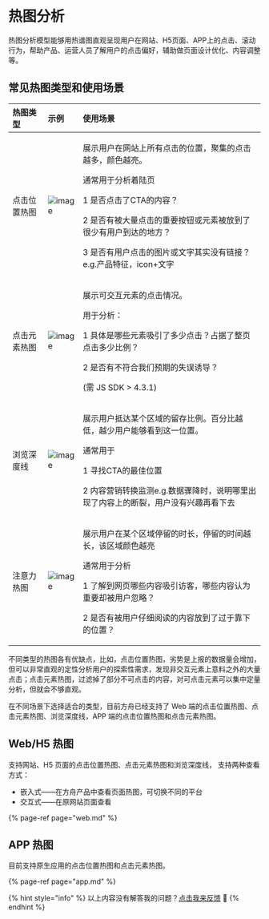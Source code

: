 # 热图分析

热图分析模型能够用热谱图直观呈现用户在网站、H5页面、APP上的点击、滚动行为，帮助产品、运营人员了解用户的点击偏好，辅助做页面设计优化、内容调整等。

## 常见热图类型和使用场景

<table>
  <thead>
    <tr>
      <th style="text-align:left">&#x70ED;&#x56FE;&#x7C7B;&#x578B;</th>
      <th style="text-align:left">&#x793A;&#x4F8B;</th>
      <th style="text-align:left">&#x4F7F;&#x7528;&#x573A;&#x666F;</th>
    </tr>
  </thead>
  <tbody>
    <tr>
      <td style="text-align:left">&#x70B9;&#x51FB;&#x4F4D;&#x7F6E;&#x70ED;&#x56FE;</td>
      <td style="text-align:left">
        <img src="https://imguserradar.analysys.cn/fangzhou/img/2019/04/201904171402052004.png"
        alt="image" />
      </td>
      <td style="text-align:left">
        <p>&#x5C55;&#x793A;&#x7528;&#x6237;&#x5728;&#x7F51;&#x7AD9;&#x4E0A;&#x6240;&#x6709;&#x70B9;&#x51FB;&#x7684;&#x4F4D;&#x7F6E;&#xFF0C;&#x805A;&#x96C6;&#x7684;&#x70B9;&#x51FB;&#x8D8A;&#x591A;&#xFF0C;&#x989C;&#x8272;&#x8D8A;&#x4EAE;&#x3002;</p>
        <p>&#x901A;&#x5E38;&#x7528;&#x4E8E;&#x5206;&#x6790;&#x7740;&#x9646;&#x9875;</p>
        <p>1 &#x662F;&#x5426;&#x70B9;&#x51FB;&#x4E86;CTA&#x7684;&#x5185;&#x5BB9;&#xFF1F;</p>
        <p>2 &#x662F;&#x5426;&#x6709;&#x88AB;&#x5927;&#x91CF;&#x70B9;&#x51FB;&#x7684;&#x91CD;&#x8981;&#x6309;&#x94AE;&#x6216;&#x5143;&#x7D20;&#x88AB;&#x653E;&#x5230;&#x4E86;&#x5F88;&#x5C11;&#x6709;&#x7528;&#x6237;&#x5230;&#x8FBE;&#x7684;&#x5730;&#x65B9;&#xFF1F;</p>
        <p>3 &#x662F;&#x5426;&#x6709;&#x7528;&#x6237;&#x70B9;&#x51FB;&#x7684;&#x56FE;&#x7247;&#x6216;&#x6587;&#x5B57;&#x5176;&#x5B9E;&#x6CA1;&#x6709;&#x94FE;&#x63A5;&#xFF1F;e.g.&#x4EA7;&#x54C1;&#x7279;&#x5F81;&#xFF0C;icon+&#x6587;&#x5B57;</p>
      </td>
    </tr>
    <tr>
      <td style="text-align:left">&#x70B9;&#x51FB;&#x5143;&#x7D20;&#x70ED;&#x56FE;</td>
      <td style="text-align:left">
        <img src="https://imguserradar.analysys.cn/fangzhou/img/2019/04/201904171402052731.png"
        alt="image" />
      </td>
      <td style="text-align:left">
        <p>&#x5C55;&#x793A;&#x53EF;&#x4EA4;&#x4E92;&#x5143;&#x7D20;&#x7684;&#x70B9;&#x51FB;&#x60C5;&#x51B5;&#x3002;</p>
        <p>&#x7528;&#x4E8E;&#x5206;&#x6790;&#xFF1A;</p>
        <p>1 &#x5177;&#x4F53;&#x662F;&#x54EA;&#x4E9B;&#x5143;&#x7D20;&#x5438;&#x5F15;&#x4E86;&#x591A;&#x5C11;&#x70B9;&#x51FB;&#xFF1F;&#x5360;&#x636E;&#x4E86;&#x6574;&#x9875;&#x70B9;&#x51FB;&#x591A;&#x5C11;&#x6BD4;&#x4F8B;&#xFF1F;</p>
        <p>2 &#x662F;&#x5426;&#x6709;&#x4E0D;&#x7B26;&#x5408;&#x6211;&#x4EEC;&#x9884;&#x671F;&#x7684;&#x5931;&#x8BEF;&#x8BF1;&#x5BFC;&#xFF1F;</p>
        <p>(&#x9700; JS SDK &gt; 4.3.1)</p>
      </td>
    </tr>
    <tr>
      <td style="text-align:left">&#x6D4F;&#x89C8;&#x6DF1;&#x5EA6;&#x7EBF;</td>
      <td style="text-align:left">
        <img src="https://imguserradar.analysys.cn/fangzhou/img/2019/04/201904171402040221.png"
        alt="image" />
      </td>
      <td style="text-align:left">
        <p>&#x5C55;&#x793A;&#x7528;&#x6237;&#x62B5;&#x8FBE;&#x67D0;&#x4E2A;&#x533A;&#x57DF;&#x7684;&#x7559;&#x5B58;&#x6BD4;&#x4F8B;&#x3002;&#x767E;&#x5206;&#x6BD4;&#x8D8A;&#x4F4E;&#xFF0C;&#x8D8A;&#x5C11;&#x7528;&#x6237;&#x80FD;&#x591F;&#x770B;&#x5230;&#x8FD9;&#x4E00;&#x4F4D;&#x7F6E;&#x3002;</p>
        <p>&#x901A;&#x5E38;&#x7528;&#x4E8E;</p>
        <p>1 &#x5BFB;&#x627E;CTA&#x7684;&#x6700;&#x4F73;&#x4F4D;&#x7F6E;</p>
        <p>2 &#x5185;&#x5BB9;&#x8425;&#x9500;&#x8F6C;&#x6362;&#x76D1;&#x6D4B;e.g.&#x6570;&#x636E;&#x9AA4;&#x964D;&#x65F6;&#xFF0C;&#x8BF4;&#x660E;&#x54EA;&#x91CC;&#x51FA;&#x73B0;&#x4E86;&#x5185;&#x5BB9;&#x4E0A;&#x7684;&#x65AD;&#x88C2;&#xFF0C;&#x7528;&#x6237;&#x6CA1;&#x6709;&#x5174;&#x8DA3;&#x518D;&#x770B;&#x4E0B;&#x53BB;</p>
      </td>
    </tr>
    <tr>
      <td style="text-align:left">&#x6CE8;&#x610F;&#x529B;&#x70ED;&#x56FE;</td>
      <td style="text-align:left">
        <img src="https://imguserradar.analysys.cn/fangzhou/img/2019/04/201904171411256839.png"
        alt="image" />
      </td>
      <td style="text-align:left">
        <p>&#x5C55;&#x793A;&#x7528;&#x6237;&#x5728;&#x67D0;&#x4E2A;&#x533A;&#x57DF;&#x505C;&#x7559;&#x7684;&#x65F6;&#x957F;&#xFF0C;&#x505C;&#x7559;&#x7684;&#x65F6;&#x95F4;&#x8D8A;&#x957F;&#xFF0C;&#x8BE5;&#x533A;&#x57DF;&#x989C;&#x8272;&#x8D8A;&#x4EAE;</p>
        <p>&#x901A;&#x5E38;&#x7528;&#x4E8E;&#x5206;&#x6790;</p>
        <p>1 &#x4E86;&#x89E3;&#x5230;&#x7F51;&#x9875;&#x54EA;&#x4E9B;&#x5185;&#x5BB9;&#x5438;&#x5F15;&#x8BBF;&#x5BA2;&#xFF0C;&#x54EA;&#x4E9B;&#x5185;&#x5BB9;&#x8BA4;&#x4E3A;&#x91CD;&#x8981;&#x5374;&#x88AB;&#x7528;&#x6237;&#x5FFD;&#x7565;&#xFF1F;</p>
        <p>2 &#x662F;&#x5426;&#x6709;&#x88AB;&#x7528;&#x6237;&#x4ED4;&#x7EC6;&#x9605;&#x8BFB;&#x7684;&#x5185;&#x5BB9;&#x653E;&#x5230;&#x4E86;&#x8FC7;&#x4E8E;&#x9760;&#x4E0B;&#x7684;&#x4F4D;&#x7F6E;&#xFF1F;</p>
      </td>
    </tr>
  </tbody>
</table>

不同类型的热图各有优缺点，比如，点击位置热图，劣势是上报的数据量会增加，但可以非常直观的定性分析用户的探索性需求，发现非交互元素上意料之外的大量点击；点击元素热图，过滤掉了部分不可点击的内容，对可点击元素可以集中定量分析，但就会不够直观。

在不同场景下选择适合的类型，目前方舟已经支持了 Web 端的点击位置热图、点击元素热图、浏览深度线，APP 端的点击位置热图和点击元素热图。

## Web/H5 热图

支持网站、H5 页面的点击位置热图、点击元素热图和浏览深度线， 支持两种查看方式：

* 嵌入式——在方舟产品中查看页面热图，可切换不同的平台
* 交互式——在原网站页面查看

{% page-ref page="web.md" %}

## APP 热图

目前支持原生应用的点击位置热图和点击元素热图。

{% page-ref page="app.md" %}

{% hint style="info" %}
以上内容没有解答我的问题？[点击我来反馈](https://support.qq.com/products/118522/) 🚀
{% endhint %}

